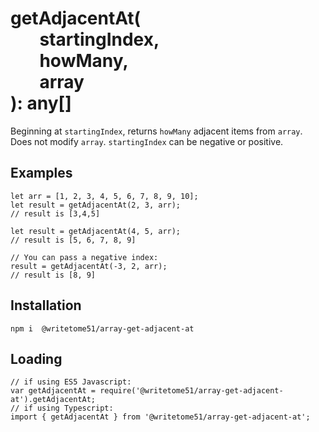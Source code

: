 # getAdjacentAt(<br>&nbsp;&nbsp;&nbsp;&nbsp;&nbsp;&nbsp;&nbsp;startingIndex,<br>&nbsp;&nbsp;&nbsp;&nbsp;&nbsp;&nbsp;&nbsp;howMany,<br>&nbsp;&nbsp;&nbsp;&nbsp;&nbsp;&nbsp;&nbsp;array<br>): any[]

Beginning at `startingIndex`, returns `howMany` adjacent items from `array`.  
Does not modify `array`.  `startingIndex` can be negative or positive.


## Examples
```
let arr = [1, 2, 3, 4, 5, 6, 7, 8, 9, 10];
let result = getAdjacentAt(2, 3, arr);
// result is [3,4,5]

let result = getAdjacentAt(4, 5, arr);
// result is [5, 6, 7, 8, 9]

// You can pass a negative index:
result = getAdjacentAt(-3, 2, arr);
// result is [8, 9]
```

## Installation
`npm i  @writetome51/array-get-adjacent-at`

## Loading
```
// if using ES5 Javascript:
var getAdjacentAt = require('@writetome51/array-get-adjacent-at').getAdjacentAt;
// if using Typescript:
import { getAdjacentAt } from '@writetome51/array-get-adjacent-at';
```